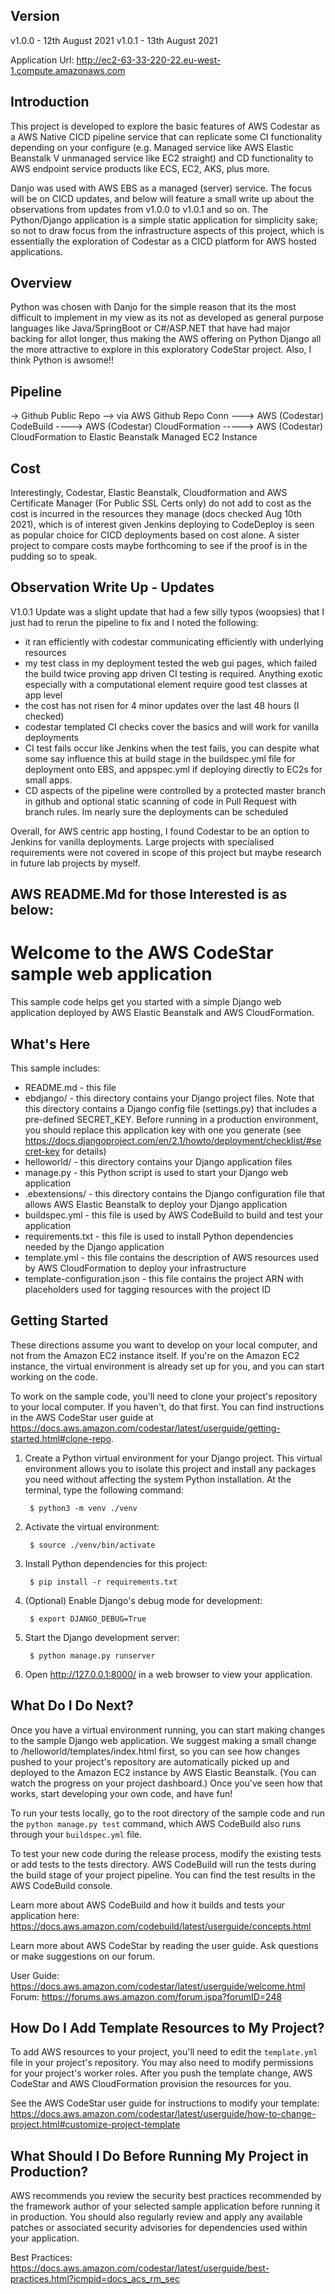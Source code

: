 Version
-------
v1.0.0 - 12th August 2021
v1.0.1 - 13th August 2021

Application Url: http://ec2-63-33-220-22.eu-west-1.compute.amazonaws.com

Introduction
------------
This project is developed to explore the basic features of AWS Codestar as a AWS Native CICD pipeline service that can replicate some CI functionality depending on your configure (e.g. Managed service like AWS Elastic Beanstalk V unmanaged service like EC2 straight) and CD functionality to AWS endpoint service products like ECS, EC2, AKS, plus more.

Danjo was used with AWS EBS as a managed (server) service. The focus will be on CICD updates, and below will feature a small write up about the observations from updates from v1.0.0 to v1.0.1 and so on. The Python/Django application is a simple static application for simplicity sake; so not to draw focus from the infrastructure aspects of this project, which is essentially the exploration of Codestar as a CICD platform for AWS hosted applications. 

Overview
--------
Python was chosen with Danjo for the simple reason that its the most difficult to implement in my view as its not as developed as general purpose languages like Java/SpringBoot or C#/ASP.NET that have had major backing for allot longer, thus making the AWS offering on Python Django all the more attractive to explore in this exploratory CodeStar project. Also, I think Python is awsome!!

Pipeline
--------
-> Github Public Repo 
--> via AWS Github Repo Conn 
---> AWS (Codestar) CodeBuild 
----> AWS (Codestar) CloudFormation
-----> AWS (Codestar) CloudFormation to Elastic Beanstalk Managed EC2 Instance

Cost
-----
Interestingly, Codestar, Elastic Beanstalk, Cloudformation and AWS Certificate Manager (For Public SSL Certs only) do not add to cost as the cost is incurred in the resources they manage (docs checked Aug 10th 2021), which is of interest given Jenkins deploying to CodeDeploy is seen as popular choice for CICD deployments based on cost alone. A sister project to compare costs maybe forthcoming to see if the proof is in the pudding so to speak.

Observation Write Up - Updates
------------------------------
V1.0.1 Update was a slight update that had a few silly typos (woopsies) that I just had to rerun the pipeline to fix and I noted the following:
- it ran efficiently with codestar communicating efficiently with underlying resources
- my test class in my deployment tested the web gui pages, which failed the build twice proving app driven CI testing is required. Anything exotic especially with a computational element require good test classes at app level
- the cost has not risen for 4 minor updates over the last 48 hours (I checked)
- codestar templated CI checks cover the basics and will work for vanilla deployments
- CI test fails occur like Jenkins when the test fails, you can despite what some say influence this at build stage in the buildspec.yml file for deployment onto EBS, and appspec.yml if deploying directly to EC2s for small apps.
- CD aspects of the pipeline were controlled by a protected master branch in github and optional static scanning of code in Pull Request with branch rules. Im nearly sure the deployments can be scheduled 

Overall, for AWS centric app hosting, I found Codestar to be an option to Jenkins for vanilla deployments. Large projects with specialised requirements were not covered in scope of this project but maybe research in future lab projects by myself.

AWS README.Md for those Interested is as below:
-----------------------------------------------

Welcome to the AWS CodeStar sample web application
==================================================

This sample code helps get you started with a simple Django web application
deployed by AWS Elastic Beanstalk and AWS CloudFormation.

What's Here
-----------

This sample includes:

* README.md - this file
* ebdjango/ - this directory contains your Django project files. Note that this
  directory contains a Django config file (settings.py) that includes a pre-defined
  SECRET_KEY. Before running in a production environment, you should replace this
  application key with one you generate
  (see https://docs.djangoproject.com/en/2.1/howto/deployment/checklist/#secret-key for details)
* helloworld/ - this directory contains your Django application files
* manage.py - this Python script is used to start your Django web application
* .ebextensions/ - this directory contains the Django configuration file that
  allows AWS Elastic Beanstalk to deploy your Django application
* buildspec.yml - this file is used by AWS CodeBuild to build and test
  your application
* requirements.txt - this file is used to install Python dependencies needed by
  the Django application
* template.yml - this file contains the description of AWS resources used by AWS
  CloudFormation to deploy your infrastructure
* template-configuration.json - this file contains the project ARN with placeholders used for tagging resources with the project ID

Getting Started
---------------

These directions assume you want to develop on your local computer, and not
from the Amazon EC2 instance itself. If you're on the Amazon EC2 instance, the
virtual environment is already set up for you, and you can start working on the
code.

To work on the sample code, you'll need to clone your project's repository to your
local computer. If you haven't, do that first. You can find instructions in the AWS CodeStar user guide at https://docs.aws.amazon.com/codestar/latest/userguide/getting-started.html#clone-repo.

1. Create a Python virtual environment for your Django project. This virtual
   environment allows you to isolate this project and install any packages you
   need without affecting the system Python installation. At the terminal, type
   the following command:

        $ python3 -m venv ./venv

2. Activate the virtual environment:

        $ source ./venv/bin/activate

3. Install Python dependencies for this project:

        $ pip install -r requirements.txt

4. (Optional) Enable Django's debug mode for development:

        $ export DJANGO_DEBUG=True

5. Start the Django development server:

        $ python manage.py runserver

6. Open http://127.0.0.1:8000/ in a web browser to view your application.

What Do I Do Next?
------------------

Once you have a virtual environment running, you can start making changes to
the sample Django web application. We suggest making a small change to
/helloworld/templates/index.html first, so you can see how changes pushed to
your project's repository are automatically picked up and deployed to the Amazon EC2
instance by AWS Elastic Beanstalk. (You can watch the progress on your project dashboard.)
Once you've seen how that works, start developing your own code, and have fun!

To run your tests locally, go to the root directory of the sample code and run
the `python manage.py test` command, which AWS CodeBuild also runs through
your `buildspec.yml` file.

To test your new code during the release process, modify the existing tests or
add tests to the tests directory. AWS CodeBuild will run the tests during the
build stage of your project pipeline. You can find the test results
in the AWS CodeBuild console.

Learn more about AWS CodeBuild and how it builds and tests your application here:
https://docs.aws.amazon.com/codebuild/latest/userguide/concepts.html

Learn more about AWS CodeStar by reading the user guide.  Ask questions or make
suggestions on our forum.

User Guide: https://docs.aws.amazon.com/codestar/latest/userguide/welcome.html
Forum: https://forums.aws.amazon.com/forum.jspa?forumID=248

How Do I Add Template Resources to My Project?
------------------

To add AWS resources to your project, you'll need to edit the `template.yml`
file in your project's repository. You may also need to modify permissions for
your project's worker roles. After you push the template change, AWS CodeStar
and AWS CloudFormation provision the resources for you.

See the AWS CodeStar user guide for instructions to modify your template:
https://docs.aws.amazon.com/codestar/latest/userguide/how-to-change-project.html#customize-project-template

What Should I Do Before Running My Project in Production?
------------------

AWS recommends you review the security best practices recommended by the framework
author of your selected sample application before running it in production. You
should also regularly review and apply any available patches or associated security
advisories for dependencies used within your application.

Best Practices: https://docs.aws.amazon.com/codestar/latest/userguide/best-practices.html?icmpid=docs_acs_rm_sec
